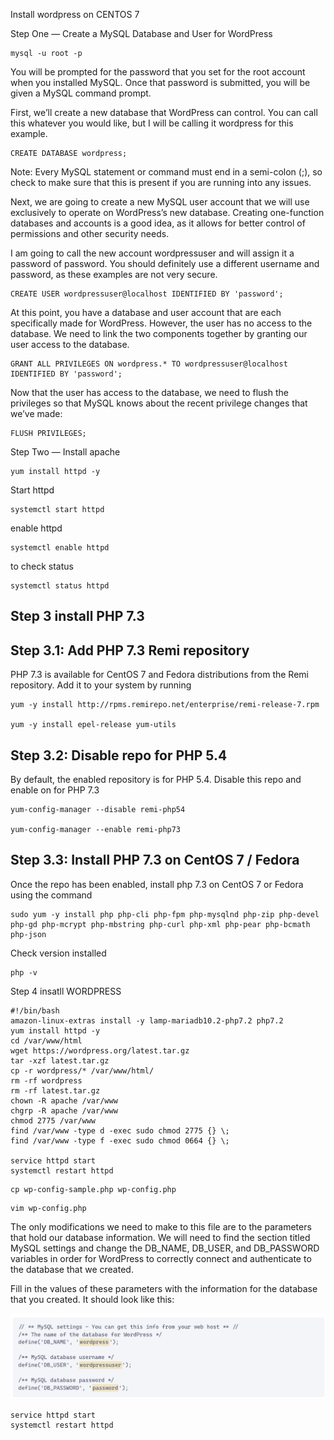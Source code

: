Install wordpress on CENTOS 7

Step One — Create a MySQL Database and User for WordPress

```
mysql -u root -p

```

You will be prompted for the password that you set for the root account when you installed MySQL. Once that password is submitted, you will be given a MySQL command prompt.

First, we’ll create a new database that WordPress can control. You can call this whatever you would like, but I will be calling it wordpress for this example.

```
CREATE DATABASE wordpress;

```

Note: Every MySQL statement or command must end in a semi-colon (;), so check to make sure that this is present if you are running into any issues.

Next, we are going to create a new MySQL user account that we will use exclusively to operate on WordPress’s new database. Creating one-function databases and accounts is a good idea, as it allows for better control of permissions and other security needs.

I am going to call the new account wordpressuser and will assign it a password of password. You should definitely use a different username and password, as these examples are not very secure.

```
CREATE USER wordpressuser@localhost IDENTIFIED BY 'password';

```

At this point, you have a database and user account that are each specifically made for WordPress. However, the user has no access to the database. We need to link the two components together by granting our user access to the database.

```
GRANT ALL PRIVILEGES ON wordpress.* TO wordpressuser@localhost IDENTIFIED BY 'password';

```
Now that the user has access to the database, we need to flush the privileges so that MySQL knows about the recent privilege changes that we’ve made:

```
FLUSH PRIVILEGES;

```

Step Two — Install apache

```
yum install httpd -y

```
Start httpd
```
systemctl start httpd

```
enable httpd

```
systemctl enable httpd

```
to check status

```
systemctl status httpd

```

## Step 3 install PHP 7.3

## Step 3.1: Add PHP 7.3 Remi repository

PHP 7.3 is available for CentOS 7 and Fedora distributions from the Remi repository. Add it to your system by running

```
yum -y install http://rpms.remirepo.net/enterprise/remi-release-7.rpm

yum -y install epel-release yum-utils

```

## Step 3.2: Disable repo for PHP 5.4

By default, the enabled repository is for PHP 5.4. Disable this repo and enable on for PHP 7.3

```
yum-config-manager --disable remi-php54

yum-config-manager --enable remi-php73

```

## Step 3.3: Install PHP 7.3 on CentOS 7 / Fedora

Once the repo has been enabled, install php 7.3 on CentOS 7 or Fedora using the command

```
sudo yum -y install php php-cli php-fpm php-mysqlnd php-zip php-devel php-gd php-mcrypt php-mbstring php-curl php-xml php-pear php-bcmath php-json

```

Check version installed

```
php -v

```

Step 4 insatll WORDPRESS

```
#!/bin/bash
amazon-linux-extras install -y lamp-mariadb10.2-php7.2 php7.2
yum install httpd -y
cd /var/www/html
wget https://wordpress.org/latest.tar.gz
tar -xzf latest.tar.gz
cp -r wordpress/* /var/www/html/
rm -rf wordpress
rm -rf latest.tar.gz
chown -R apache /var/www
chgrp -R apache /var/www
chmod 2775 /var/www
find /var/www -type d -exec sudo chmod 2775 {} \;
find /var/www -type f -exec sudo chmod 0664 {} \;

service httpd start
systemctl restart httpd
```

```
cp wp-config-sample.php wp-config.php

```

```
vim wp-config.php

```

The only modifications we need to make to this file are to the parameters that hold our database information. We will need to find the section titled MySQL settings and change the DB_NAME, DB_USER, and DB_PASSWORD variables in order for WordPress to correctly connect and authenticate to the database that we created.

Fill in the values of these parameters with the information for the database that you created. It should look like this:

![alt text](https://github.com/anjanpaul/Wordpress-doc/blob/main/output/Screenshot%202022-02-07%20at%204.09.25%20PM.png)


```
service httpd start
systemctl restart httpd

```

